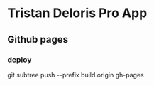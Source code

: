 # Tristan Deloris Pro App

## Github pages

### deploy

git subtree push --prefix build origin gh-pages
